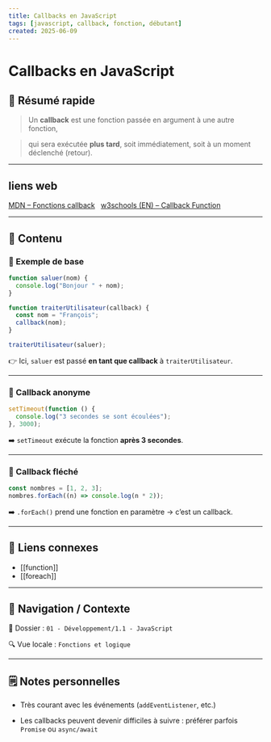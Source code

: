 ```yaml
---
title: Callbacks en JavaScript
tags: [javascript, callback, fonction, débutant]
created: 2025-06-09
---
```


# Callbacks en JavaScript

## 🧠 Résumé rapide

> Un **callback** est une fonction passée en argument à une autre fonction,  

> qui sera exécutée **plus tard**, soit immédiatement, soit à un moment déclenché (retour).

---

## liens web

[MDN – Fonctions callback](https://developer.mozilla.org/fr/docs/Glossary/Callback_function)  
[w3schools (EN) – Callback Function](https://www.w3schools.com/js/js_callback.asp)

---

## 📌 Contenu

### 📍 Exemple de base

```js
function saluer(nom) {
  console.log("Bonjour " + nom);
}  

function traiterUtilisateur(callback) {
  const nom = "François";
  callback(nom);
}

traiterUtilisateur(saluer);
```

  
👉 Ici, `saluer` est passé **en tant que callback** à `traiterUtilisateur`.

---

### 📍 Callback anonyme

```js
setTimeout(function () {
  console.log("3 secondes se sont écoulées");
}, 3000);
```

➡️ `setTimeout` exécute la fonction **après 3 secondes**.

---

### 📍 Callback fléché

```js
const nombres = [1, 2, 3];
nombres.forEach((n) => console.log(n * 2));
```

➡️ `.forEach()` prend une fonction en paramètre → c’est un callback.

---

## 🔗 Liens connexes

- [[function]]
- [[foreach]]
 
---

## 🧭 Navigation / Contexte

📂 Dossier : `01 - Développement/1.1 - JavaScript`  

🔍 Vue locale : `Fonctions et logique`

---

## 🗒️ Notes personnelles

- Très courant avec les événements (`addEventListener`, etc.)

- Les callbacks peuvent devenir difficiles à suivre : préférer parfois `Promise` ou `async/await`